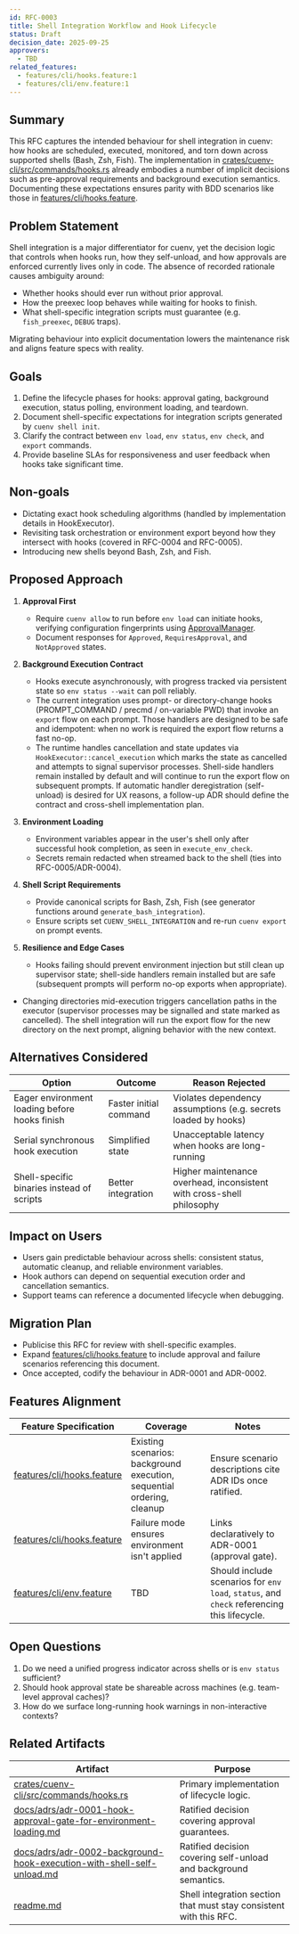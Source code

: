 ```yaml
---
id: RFC-0003
title: Shell Integration Workflow and Hook Lifecycle
status: Draft
decision_date: 2025-09-25
approvers:
  - TBD
related_features:
  - features/cli/hooks.feature:1
  - features/cli/env.feature:1
---
```


## Summary

This RFC captures the intended behaviour for shell integration in cuenv: how hooks are scheduled, executed, monitored, and torn down across supported shells (Bash, Zsh, Fish). The implementation in [crates/cuenv-cli/src/commands/hooks.rs](crates/cuenv-cli/src/commands/hooks.rs:69) already embodies a number of implicit decisions such as pre-approval requirements and background execution semantics. Documenting these expectations ensures parity with BDD scenarios like those in [features/cli/hooks.feature](features/cli/hooks.feature:1).

## Problem Statement

Shell integration is a major differentiator for cuenv, yet the decision logic that controls when hooks run, how they self-unload, and how approvals are enforced currently lives only in code. The absence of recorded rationale causes ambiguity around:

- Whether hooks should ever run without prior approval.
- How the preexec loop behaves while waiting for hooks to finish.
- What shell-specific integration scripts must guarantee (e.g. `fish_preexec`, `DEBUG` traps).

Migrating behaviour into explicit documentation lowers the maintenance risk and aligns feature specs with reality.

## Goals

1. Define the lifecycle phases for hooks: approval gating, background execution, status polling, environment loading, and teardown.
2. Document shell-specific expectations for integration scripts generated by `cuenv shell init`.
3. Clarify the contract between `env load`, `env status`, `env check`, and `export` commands.
4. Provide baseline SLAs for responsiveness and user feedback when hooks take significant time.

## Non-goals

- Dictating exact hook scheduling algorithms (handled by implementation details in HookExecutor).
- Revisiting task orchestration or environment export beyond how they intersect with hooks (covered in RFC-0004 and RFC-0005).
- Introducing new shells beyond Bash, Zsh, and Fish.

## Proposed Approach

1. **Approval First**

   - Require `cuenv allow` to run before `env load` can initiate hooks, verifying configuration fingerprints using [ApprovalManager](crates/cuenv-cli/src/commands/hooks.rs:191).
   - Document responses for `Approved`, `RequiresApproval`, and `NotApproved` states.

2. **Background Execution Contract**

   - Hooks execute asynchronously, with progress tracked via persistent state so `env status --wait` can poll reliably.
   - The current integration uses prompt- or directory-change hooks (PROMPT_COMMAND / precmd / on-variable PWD) that invoke an `export` flow on each prompt. Those handlers are designed to be safe and idempotent: when no work is required the export flow returns a fast no-op.
   - The runtime handles cancellation and state updates via `HookExecutor::cancel_execution` which marks the state as cancelled and attempts to signal supervisor processes. Shell-side handlers remain installed by default and will continue to run the export flow on subsequent prompts. If automatic handler deregistration (self-unload) is desired for UX reasons, a follow-up ADR should define the contract and cross-shell implementation plan.

3. **Environment Loading**

   - Environment variables appear in the user's shell only after successful hook completion, as seen in `execute_env_check`.
   - Secrets remain redacted when streamed back to the shell (ties into RFC-0005/ADR-0004).

4. **Shell Script Requirements**

   - Provide canonical scripts for Bash, Zsh, Fish (see generator functions around `generate_bash_integration`).
   - Ensure scripts set `CUENV_SHELL_INTEGRATION` and re-run `cuenv export` on prompt events.

5. **Resilience and Edge Cases**
   - Hooks failing should prevent environment injection but still clean up supervisor state; shell-side handlers remain installed but are safe (subsequent prompts will perform no-op exports when appropriate).

- Changing directories mid-execution triggers cancellation paths in the executor (supervisor processes may be signalled and state marked as cancelled). The shell integration will run the export flow for the new directory on the next prompt, aligning behavior with the new context.

## Alternatives Considered

| Option                                        | Outcome                | Reason Rejected                                                       |
| --------------------------------------------- | ---------------------- | --------------------------------------------------------------------- |
| Eager environment loading before hooks finish | Faster initial command | Violates dependency assumptions (e.g. secrets loaded by hooks)        |
| Serial synchronous hook execution             | Simplified state       | Unacceptable latency when hooks are long-running                      |
| Shell-specific binaries instead of scripts    | Better integration     | Higher maintenance overhead, inconsistent with cross-shell philosophy |

## Impact on Users

- Users gain predictable behaviour across shells: consistent status, automatic cleanup, and reliable environment variables.
- Hook authors can depend on sequential execution order and cancellation semantics.
- Support teams can reference a documented lifecycle when debugging.

## Migration Plan

- Publicise this RFC for review with shell-specific examples.
- Expand [features/cli/hooks.feature](features/cli/hooks.feature:1) to include approval and failure scenarios referencing this document.
- Once accepted, codify the behaviour in ADR-0001 and ADR-0002.

## Features Alignment

| Feature Specification                                       | Coverage                                                               | Notes                                                                                      |
| ----------------------------------------------------------- | ---------------------------------------------------------------------- | ------------------------------------------------------------------------------------------ |
| [features/cli/hooks.feature](features/cli/hooks.feature:9)  | Existing scenarios: background execution, sequential ordering, cleanup | Ensure scenario descriptions cite ADR IDs once ratified.                                   |
| [features/cli/hooks.feature](features/cli/hooks.feature:59) | Failure mode ensures environment isn't applied                         | Links declaratively to ADR-0001 (approval gate).                                           |
| [features/cli/env.feature](features/cli/env.feature:1)      | TBD                                                                    | Should include scenarios for `env load`, `status`, and `check` referencing this lifecycle. |

## Open Questions

1. Do we need a unified progress indicator across shells or is `env status` sufficient?
2. Should hook approval state be shareable across machines (e.g. team-level approval caches)?
3. How do we surface long-running hook warnings in non-interactive contexts?

## Related Artifacts

| Artifact                                                                                                                                           | Purpose                                                            |
| -------------------------------------------------------------------------------------------------------------------------------------------------- | ------------------------------------------------------------------ |
| [crates/cuenv-cli/src/commands/hooks.rs](crates/cuenv-cli/src/commands/hooks.rs:69)                                                                | Primary implementation of lifecycle logic.                         |
| [docs/adrs/adr-0001-hook-approval-gate-for-environment-loading.md](docs/adrs/adr-0001-hook-approval-gate-for-environment-loading.md:1)             | Ratified decision covering approval guarantees.                    |
| [docs/adrs/adr-0002-background-hook-execution-with-shell-self-unload.md](docs/adrs/adr-0002-background-hook-execution-with-shell-self-unload.md:1) | Ratified decision covering self-unload and background semantics.   |
| [readme.md](readme.md:214)                                                                                                                         | Shell integration section that must stay consistent with this RFC. |
